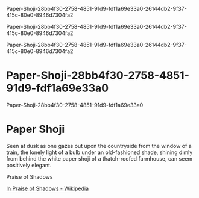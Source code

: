 Paper-Shoji-28bb4f30-2758-4851-91d9-fdf1a69e33a0-26144db2-9f37-415c-80e0-8946d7304fa2

Paper-Shoji-28bb4f30-2758-4851-91d9-fdf1a69e33a0-26144db2-9f37-415c-80e0-8946d7304fa2

Paper-Shoji-28bb4f30-2758-4851-91d9-fdf1a69e33a0-26144db2-9f37-415c-80e0-8946d7304fa2

# Paper-Shoji-28bb4f30-2758-4851-91d9-fdf1a69e33a0

Paper-Shoji-28bb4f30-2758-4851-91d9-fdf1a69e33a0

# Paper Shoji

Seen at dusk as one gazes out upon the countryside from the window of a train, the lonely light of a bulb under an old-fashioned shade, shining dimly from behind the white paper shoji of a thatch-roofed farmhouse, can seem positively elegant.

Praise of Shadows

[In Praise of Shadows - Wikipedia](https://en.wikipedia.org/wiki/In_Praise_of_Shadows)